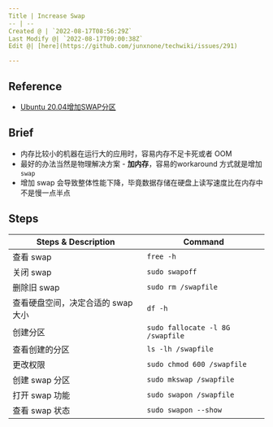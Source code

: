 ```yaml
---
Title | Increase Swap
-- | --
Created @ | `2022-08-17T08:56:29Z`
Last Modify @| `2022-08-17T09:00:38Z`
Edit @| [here](https://github.com/junxnone/techwiki/issues/291)

---
```

## Reference
- [Ubuntu 20.04增加SWAP分区](https://blog.csdn.net/weixin_37532614/article/details/119239715)

## Brief
- 内存比较小的机器在运行大的应用时，容易内存不足卡死或者 OOM
- 最好的办法当然是物理解决方案 - **加内存**，容易的workaround 方式就是增加 `swap`
- 增加 swap 会导致整体性能下降，毕竟数据存储在硬盘上读写速度比在内存中不是慢一点半点

## Steps

Steps & Description | Command
-- | --
查看 swap | `free -h`
关闭 swap | `sudo swapoff`
删除旧 swap | `sudo rm /swapfile`
查看硬盘空间，决定合适的 swap 大小 | `df -h`
创建分区 | `sudo fallocate -l 8G /swapfile`
查看创建的分区 | `ls -lh /swapfile`
更改权限 | `sudo chmod 600 /swapfile`
创建 swap 分区 | `sudo mkswap /swapfile`
打开 swap 功能 | `sudo swapon /swapfile`
查看 swap 状态 | `sudo swapon --show`

